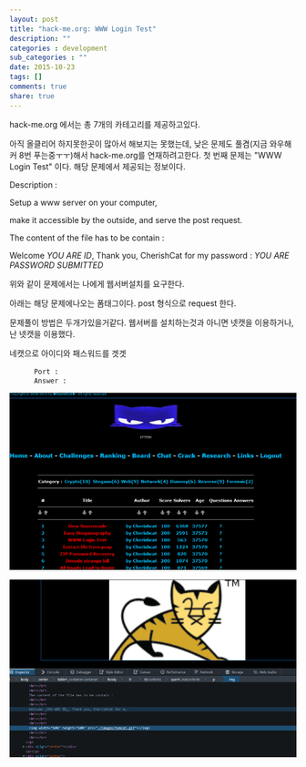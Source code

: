```yaml
---
layout: post
title: "hack-me.org: WWW Login Test"
description: ""
categories : development
sub_categories : ""
date: 2015-10-23
tags: []
comments: true
share: true
---
```


hack-me.org 에서는 총 7개의 카테고리를 제공하고있다.

아직 올클리어 하지못한곳이 많아서 해보지는 못했는데, 낮은 문제도 풀겸(지금 와우해커 8번 푸는중ㅜㅜ)해서 hack-me.org를
연재하려고한다. 첫 번째 문제는 "WWW Login Test" 이다. 해당 문제에서 제공되는 정보이다.

Description :

  

Setup a www server on your computer,

make it accessible by the outside, and serve the post request.

  

The content of the file has to be contain :

Welcome _YOU ARE ID_, Thank you, CherishCat for my password : _YOU ARE
PASSWORD SUBMITTED_

  

위와 같이 문제에서는 나에게 웹서버설치를 요구한다.

아래는 해당 문제에나오는 폼태그이다. post 형식으로 request 한다.

문제풀이 방법은 두개가있을거같다. 웹서버를 설치하는것과 아니면 넷캣을 이용하거나, 난 넷캣을 이용했다.

네캣으로 아이디와 패스워드를 겟겟

  

          Port : 
          Answer : 

![](/assets/images/posts/314/2466184A562987E43ABDF8.PNG)

  

  

  

![](/assets/images/posts/314/2765BA4256298974223636.PNG)

  

  

  

